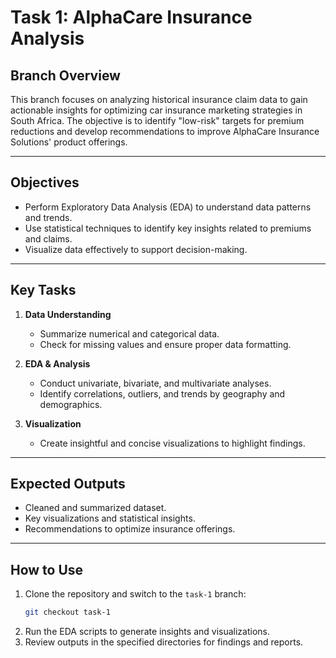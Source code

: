 # Task 1: AlphaCare Insurance Analysis

## **Branch Overview**
This branch focuses on analyzing historical insurance claim data to gain actionable insights for optimizing car insurance marketing strategies in South Africa. The objective is to identify "low-risk" targets for premium reductions and develop recommendations to improve AlphaCare Insurance Solutions' product offerings.

---

## **Objectives**
- Perform Exploratory Data Analysis (EDA) to understand data patterns and trends.
- Use statistical techniques to identify key insights related to premiums and claims.
- Visualize data effectively to support decision-making.

---

## **Key Tasks**
1. **Data Understanding**
   - Summarize numerical and categorical data.
   - Check for missing values and ensure proper data formatting.

2. **EDA & Analysis**
   - Conduct univariate, bivariate, and multivariate analyses.
   - Identify correlations, outliers, and trends by geography and demographics.

3. **Visualization**
   - Create insightful and concise visualizations to highlight findings.


---

## **Expected Outputs**
- Cleaned and summarized dataset.
- Key visualizations and statistical insights.
- Recommendations to optimize insurance offerings.

---

## **How to Use**
1. Clone the repository and switch to the `task-1` branch:
   ```bash
   git checkout task-1
   ```
2. Run the EDA scripts to generate insights and visualizations.
3. Review outputs in the specified directories for findings and reports.
